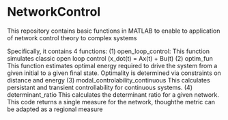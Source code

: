 # NetworkControl
This repository contains basic functions in MATLAB to enable to application of network control theory to complex systems

Specifically, it contains 4 functions:
(1) open_loop_control:                        This function simulates classic open loop control (x_dot(t) = Ax(t) + Bu(t)
(2) optim_fun                                 This function estimates optimal energy required to drive the system from a given initial to a                                               given final state. Optimality is determined via constraints on distance and energy
(3) modal_controlability_continuous           This calculates persistant and transient controllability for continuous systems.
(4) determinant_ratio                         This calculates the determinant ratio for a given network. This code returns a single measure                                               for the network, thoughthe metric can be adapted as a regional measure
